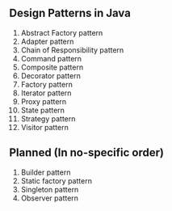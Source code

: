 ## Design Patterns in Java

1. Abstract Factory pattern
2. Adapter pattern
3. Chain of Responsibility pattern
4. Command pattern
5. Composite pattern
6. Decorator pattern
7. Factory pattern
8. Iterator pattern
9. Proxy pattern
10. State pattern
11. Strategy pattern
12. Visitor pattern

## Planned (In no-specific order)
1. Builder pattern
2. Static factory pattern
3. Singleton pattern
4. Observer pattern
